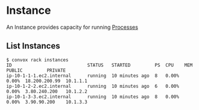 # Instance

An Instance provides capacity for running [Processes](../app/process.md)

## List Instances

    $ convox rack instances
    ID                            STATUS   STARTED         PS  CPU    MEM    PUBLIC         PRIVATE
    ip-10-1-1-1.ec2.internal      running  10 minutes ago  8   0.00%  0.00%  18.200.200.99  10.1.1.1
    ip-10-1-2-2.ec2.internal      running  10 minutes ago  6   0.00%  0.00%  3.80.240.200   10.1.2.2
    ip-10-1-3-3.ec2.internal      running  10 minutes ago  8   0.00%  0.00%  3.90.90.200    10.1.3.3
